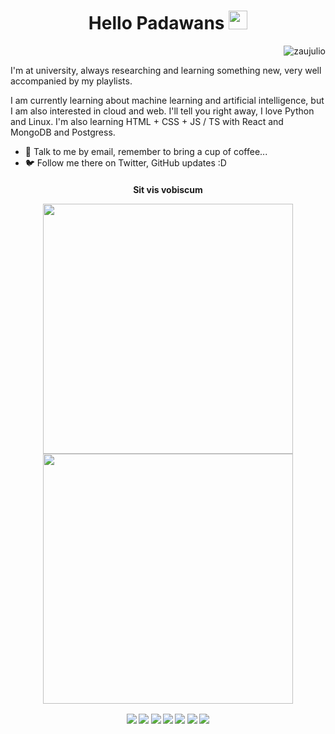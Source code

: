 <h1 align="center">
  Hello Padawans
  <img src="https://media.giphy.com/media/nDg8O2z3Rmk6Y/source.gif" width="30px">
</h1>

<p align="right"> <img src="https://komarev.com/ghpvc/?username=zaujulio&color=blue" alt="zaujulio" /> </p>

I'm at university, always researching and learning something new, very well accompanied by my playlists.

I am currently learning about machine learning and artificial intelligence, but I am also interested in cloud and web. I'll tell you right away, I love Python and Linux. I'm also learning HTML + CSS + JS / TS with React and MongoDB and Postgress.

- 📧 Talk to me by email, remember to bring a cup of coffee...
- 🐦 Follow me there on Twitter, GitHub updates :D

<h4 align="center">Sit vis vobiscum</>

<p align="center">
  <img align="top" src="https://github-readme-stats.vercel.app/api?username=zaujulio&&show_icons=true&theme=radical&include_all_commits=true" width=400>
  <img src="https://cr-ss-service.azurewebsites.net/api/ScreenShot?widget=summary&username=zaujulio&badges=2&show-avatar=false&style=--header-bg-color:%23141321;--bg-color:%23D83A7C;--badge-bg-color:%23141321;--badge-text-color:%23A5FFF7;" width=400>
</p>

<p align="center">
  <a href="https://twitter.com/Zau_Galvao?s=09" target="blank"><img align="center" src="https://img.shields.io/badge/Twitter-1DA1F2?style=for-the-badge&logo=twitter&logoColor=white" target="_blank"/></a>
  <a href="https://www.linkedin.com/in/zaujulio" target="blank"><img align="center" src="https://img.shields.io/badge/LinkedIn-0077B5?style=for-the-badge&logo=linkedin&logoColor=white" target="_blank"/></a>
  <a href="https://www.instagram.com/ZauJulio/" target="blank"><img align="center" src="https://img.shields.io/badge/Instagram-E4405F?style=for-the-badge&logo=instagram&logoColor=white" target="_blank"/></a>
  <a href="https://open.spotify.com/user/22h43nfzwiryoykpab2bd76ha?si=r7hAIFhvRUqrQylhZaep7g" target="blank"><img align="center" src="https://img.shields.io/badge/Spotify-1ED760?&style=for-the-badge&logo=spotify&logoColor=white" target="_blank"/></a>
  <a href="https://api.whatsapp.com/send?phone=5584998651868&text=Ol%C3%A1%2C%20Hello%2C%20Bonjour%2C%20Hola%2C%20Hallo" target="blank"><img align="center" src="https://img.shields.io/badge/WhatsApp-25D366?style=for-the-badge&logo=whatsapp&logoColor=white" target="_blank"/></a>
  <a href="https://t.me/ZauJulio" target="blank"><img align="center" src="https://img.shields.io/badge/Telegram-2CA5E0?style=for-the-badge&logo=telegram&logoColor=white" target="_blank"/></a>
  <a href="http://zauhdf@gmail.com/" target="blank"><img align="center" src="https://img.shields.io/badge/Gmail-D14836?style=for-the-badge&logo=gmail&logoColor=white" target="_blank"/></a>
</p>
